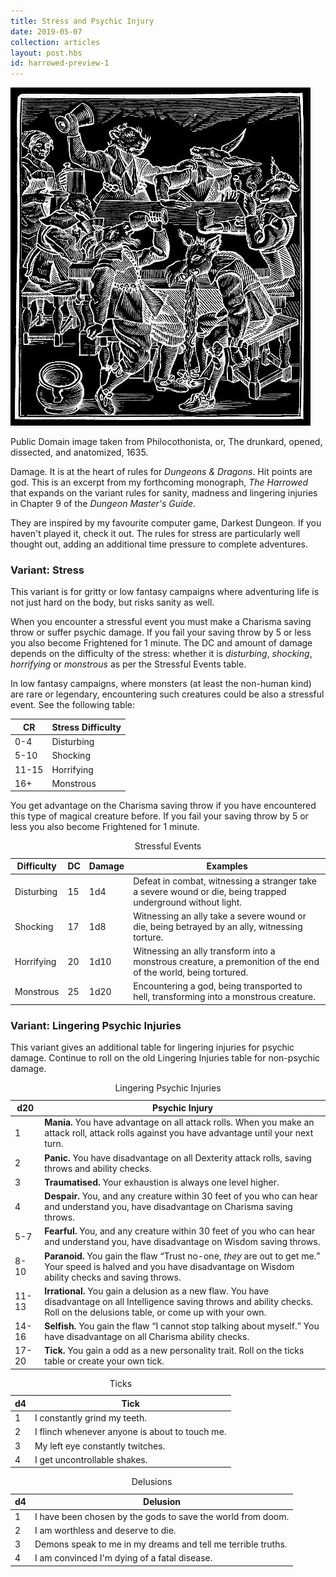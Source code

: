 ```yaml
---
title: Stress and Psychic Injury
date: 2019-05-07
collection: articles
layout: post.hbs
id: harrowed-preview-1
---
```

<div class="illustration">
  <img src="images/harrowed.jpg" alt="Stress Illustration">
  <p class="caption">Public Domain image taken from Philocothonista, or, The drunkard, opened, dissected, and anatomized, 1635.</p>
</div>

<p>Damage. It is at the heart of rules for <em>Dungeons & Dragons</em>. Hit points are god. This is an excerpt from my forthcoming monograph, <em>The Harrowed</em> that expands on the variant rules for sanity, madness and lingering injuries in Chapter 9 of the <em>Dungeon Master's Guide</em>.</p>

<p>They are inspired by my favourite computer game, Darkest Dungeon. If you haven't played it, check it out. The rules for stress are particularly well thought out, adding an additional time pressure to complete adventures.</p>

<h3>Variant: Stress</h3>

<p>This variant is for gritty or low fantasy campaigns where adventuring life is not just hard on the body, but risks sanity as well.</p>

<p>When you encounter a stressful event you must make a Charisma saving throw or suffer psychic damage. If you fail your saving throw by 5 or less you also become Frightened for 1 minute. The DC and amount of damage depends on the difficulty of the stress: whether it is <em>disturbing</em>, <em>shocking</em>, <em>horrifying</em> or <em>monstrous</em> as per the Stressful Events table.</p>

<p>In low fantasy campaigns, where monsters (at least the non-human kind) are rare or legendary, encountering such creatures could be also a stressful event. See the following table:</p>

<table>
  <thead>
    <tr>
      <th class="number">CR</th>
      <th>Stress Difficulty</th>
    </tr>
  </thead>

  <tbody>
    <tr>
      <td class="number">0-4</td>
      <td>Disturbing</td>
    </tr>
    <tr>
      <td class="number">5-10</td>
      <td>Shocking</td>
    </tr>
    <tr>
      <td class="number">11-15</td>
      <td>Horrifying</td>
    </tr>
    <tr>
      <td class="number">16+</td>
      <td>Monstrous</td>
    </tr>
  </tbody>
</table>

<p>You get advantage on the Charisma saving throw if you have encountered this type of magical creature before. If you fail your saving throw by 5 or less you also become Frightened for 1 minute.</p>

<table>
<caption>Stressful Events</caption>
<thead>
  <tr>
    <th>Difficulty</th>
    <th>DC</th>
    <th>Damage</th>
    <th>Examples</th>
  </tr>
</thead>

<tbody>
  <tr>
    <td>Disturbing</td>
    <td>15</td>
    <td>1d4</td>
    <td>Defeat in combat, witnessing a stranger take a severe wound or die, being trapped underground without light.</td>
  </tr>
  <tr>
    <td>Shocking</td>
    <td>17</td>
    <td>1d8</td>
    <td>Witnessing an ally take a severe wound or die, being betrayed by an ally, witnessing torture.</td>
  </tr>
  <tr>
    <td>Horrifying</td>
    <td>20</td>
    <td>1d10</td>
    <td>Witnessing an ally transform into a monstrous creature, a premonition of the end of the world, being tortured.</td>
  </tr>
  <tr>
    <td>Monstrous</td>
    <td>25</td>
    <td>1d20</td>
    <td>Encountering a god, being transported to hell, transforming into a monstrous creature.</td>
  </tr>
</tbody>
</table>

<h3>Variant: Lingering Psychic Injuries</h3>

<p>This variant gives an additional table for lingering injuries for psychic damage. Continue to roll on the old Lingering Injuries table for non-psychic damage.</p>

<table>
<caption>Lingering Psychic Injuries</caption>
<thead>
  <tr>
    <th class="number">d20</th>
    <th>Psychic Injury</th>
  </tr>
</thead>

<tbody>
  <tr>
    <td class="number">1</td>
    <td><strong>Mania.</strong> You have advantage on all attack rolls. When you make an attack roll, attack rolls against you have advantage until your next turn.</td>

  </tr>
  <tr>
    <td class="number">2</td>
    <td><strong>Panic.</strong> You have disadvantage on all Dexterity attack rolls, saving throws and ability checks.</td>
  </tr>
  <tr>
    <td class="number">3</td>
    <td><strong>Traumatised.</strong> Your exhaustion is always one level higher.</td>
  </tr>
  <tr>
    <td class="number">4</td>
    <td><strong>Despair.</strong> You, and any creature within 30 feet of you who can hear and understand you, have  disadvantage on Charisma saving throws.</td>
  </tr>
  <tr>
    <td class="number">5-7</td>
    <td><strong>Fearful.</strong> You, and any creature within 30 feet of you who can hear and understand you, have disadvantage on Wisdom saving throws.</td>
  </tr>
  <tr>
    <td class="number">8-10</td>
    <td><strong>Paranoid.</strong> You gain the flaw <q>Trust no-one, <em>they</em> are out to get me.</q> Your speed is halved and you have disadvantage on Wisdom ability checks and saving throws.</td>
  </tr>
  <tr>
    <td class="number">11-13</td>
    <td><strong>Irrational.</strong> You gain a delusion as a new flaw. You have disadvantage on all Intelligence saving throws and ability checks. Roll on the delusions table, or come up with your own.</td>
  </tr>
  <tr>
    <td class="number">14-16</td>
    <td><strong>Selfish.</strong> You gain the flaw <q>I cannot stop talking about myself.</q> You have disadvantage on all Charisma ability checks.</td>
  </tr>
  <tr>
    <td class="number">17-20</td>
    <td><strong>Tick.</strong> You gain a odd as a new personality trait. Roll on the ticks table or create your own tick.</td>
  </tr>
</tbody>
</table>

<table>
  <caption>Ticks</caption>
  <thead>
    <tr>
      <th class="number">d4</th>
      <th>Tick</th>
    </tr>
  </thead>

  <tbody>
    <tr>
      <td class="number">1</td>
      <td>I constantly grind my teeth.</td>
    </tr>
    <tr>
      <td class="number">2</td>
      <td>I flinch whenever anyone is about to touch me.</td>
    </tr>
    <tr>
      <td class="number">3</td>
      <td>My left eye constantly twitches.</td>
    </tr>
    <tr>
      <td class="number">4</td>
      <td>I get uncontrollable shakes.</td>
    </tr>
  </tbody>
</table>

<table>
  <caption>Delusions</caption>
  <thead>
    <tr>
      <th class="number">d4</th>
      <th>Delusion</th>
    </tr>
  </thead>

  <tbody>
    <tr>
      <td class="number">1</td>
      <td>I have been chosen by the gods to save the world from doom.</td>
    </tr>
    <tr>
      <td class="number">2</td>
      <td>I am worthless and deserve to die.</td>
    </tr>
    <tr>
      <td class="number">3</td>
      <td>Demons speak to me in my dreams and tell me terrible truths.</td>
    </tr>
    <tr>
      <td class="number">4</td>
      <td>I am convinced I'm dying of a fatal disease.</td>
    </tr>
  </tbody>
</table>